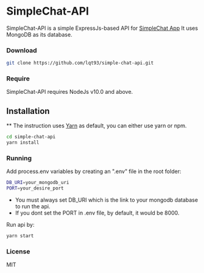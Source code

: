 # SimpleChat-API

SimpleChat-API is a simple ExpressJs-based API for [SimpleChat App](https://github.com/lqt93/simple-chat-app)
It uses MongoDB as its database.

### Download

```sh
git clone https://github.com/lqt93/simple-chat-api.git
```

### Require

SimpleChat-API requires NodeJs v10.0 and above.

## Installation

\*\* The instruction uses [Yarn](https://yarnpkg.com/en/) as default, you can either use yarn or npm.

```sh
cd simple-chat-api
yarn install
```

### Running

Add process.env variables by creating an ".env" file in the root folder:

```sh
DB_URI=your_mongodb_uri
PORT=your_desire_port
```

- You must always set DB_URI which is the link to your mongodb database to run the api.
- If you dont set the PORT in .env file, by default, it would be 8000.

Run api by:

```sh
yarn start
```

### License

MIT
